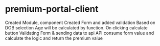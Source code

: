 # premium-portal-client

Created Module, component
Created Form and added validation
Based on DOB selection Age will be calculated by function.
On clicking calculate button
	Validating Form & sending data to api
	API consume form value and calculate the logic and return the premium value